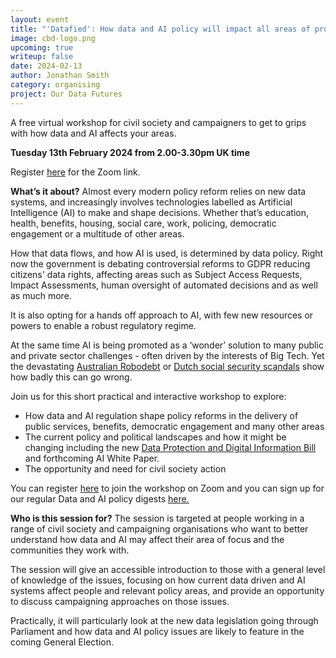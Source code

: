 ```yaml
---
layout: event
title: "'Datafied': How data and AI policy will impact all areas of progressive action, and what civil society can do about it?"
image: cbd-logo.png
upcoming: true
writeup: false
date: 2024-02-13
author: Jonathan Smith
category: organising
project: Our Data Futures
---
```


A free virtual workshop for civil society and campaigners to get to grips with how data and AI affects your areas.

<!--more-->

**Tuesday 13th February 2024 from 2.00-3.30pm UK time**

Register [here](https://us06web.zoom.us/meeting/register/tZYpcuqorTspGdGgHIoSMVgXgomliwXiuFLQ) for the Zoom link.

**What’s it about?**
Almost every modern policy reform relies on new data systems, and increasingly involves technologies labelled as Artificial Intelligence (AI) to make and shape decisions. Whether that’s education, health, benefits, housing, social care, work, policing, democratic engagement or a multitude of other areas.

How that data flows, and how AI is used, is determined by data policy. Right now the government is debating controversial reforms to GDPR reducing citizens' data rights, affecting areas such as Subject Access Requests, Impact Assessments, human oversight of automated decisions and as well as much more.

It is also opting for a hands off approach to AI, with few new resources or powers to enable a robust regulatory regime.

At the same time AI is being promoted as a ‘wonder’ solution to many public and private sector challenges - often driven by the interests of Big Tech. Yet the devastating [Australian Robodebt](https://en.wikipedia.org/wiki/Robodebt_scheme) or [Dutch social security scandals](https://en.wikipedia.org/wiki/Dutch_childcare_benefits_scandal) show how badly this can go wrong.

Join us for this short practical and interactive workshop to explore:
* How data and AI regulation shape policy reforms in the delivery of public services, benefits, democratic engagement and many other areas
* The current policy and political landscapes and how it might be changing including the new [Data Protection and Digital Information Bill](https://connectedbydata.org/resources/dpdib-resources) and forthcoming AI White Paper.
* The opportunity and need for civil society action

You can register [here](https://us06web.zoom.us/meeting/register/tZYpcuqorTspGdGgHIoSMVgXgomliwXiuFLQ) to join the workshop on Zoom and you can sign up for our regular Data and AI policy digests [here.](https://connectedbydata.us21.list-manage.com/subscribe?u=7c03d6a429375c9cc2eef194f&id=3c200de804)

**Who is this session for?**
The session is targeted at people working in a range of civil society and campaigning organisations who want to better understand how data and AI may affect their area of focus and the communities they work with.

The session will give an accessible introduction to those with a general level of knowledge of the issues, focusing on how current data driven and AI systems affect people and relevant policy areas, and provide an opportunity to discuss campaigning approaches on those issues.

Practically, it will particularly look at the new data legislation going through Parliament and how data and AI policy  issues are likely to feature in the coming General Election.